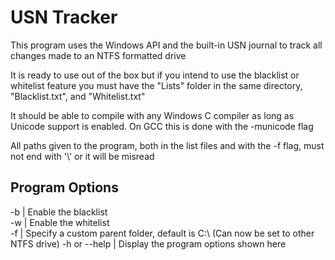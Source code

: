 # USN Tracker

This program uses the Windows API and the built-in USN journal to track all changes made to an NTFS formatted drive

It is ready to use out of the box but if you intend to use the blacklist or whitelist feature you must have the "Lists" folder in the same directory, "Blacklist.txt", and "Whitelist.txt"


It should be able to compile with any Windows C compiler as long as Unicode support is enabled. On GCC this is done with the -municode flag

All paths given to the program, both in the list files and with the -f flag, must not end with '\\' or it will be misread

## Program Options
-b            | Enable the blacklist\
-w            | Enable the whitelist\
-f            | Specify a custom parent folder, default is C:\ (Can now be set to other NTFS drive)
-h or --help  | Display the program options shown here
